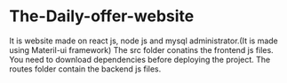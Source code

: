 # The-Daily-offer-website
It is website made on react js, node js and mysql administrator.(It is made using Materil-ui framework)
The src folder conatins the frontend js files. You need to download dependencies before deploying the project.
The routes folder contain the backend js files.
